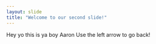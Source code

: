 ```yaml
---
layout: slide
title: "Welcome to our second slide!"
---
```

Hey yo this is ya boy Aaron
Use the left arrow to go back!
